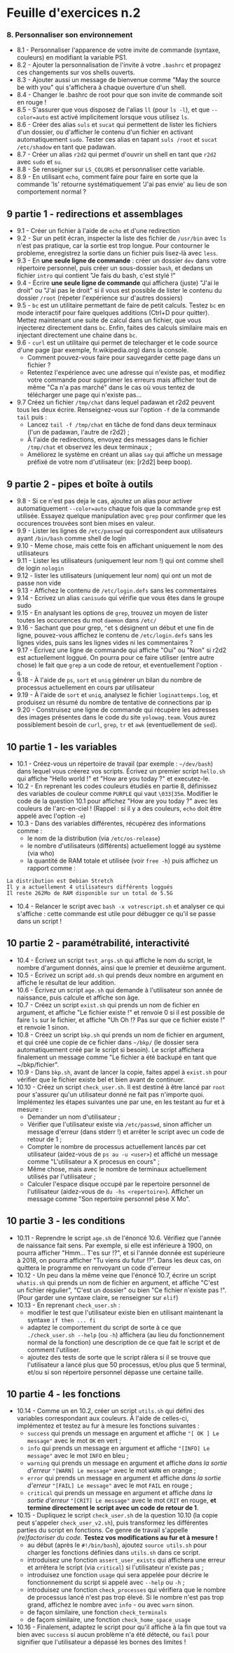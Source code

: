 # Feuille d'exercices n.2

### 8. Personnaliser son environnement

- 8.1 - Personnaliser l'apparence de votre invite de commande (syntaxe, couleurs) en modifiant la variable PS1.
- 8.2 - Ajouter la personnalisation de l'invite à votre `.bashrc` et propagez ces changements sur vos shells ouverts.
- 8.3 - Ajouter aussi un message de bienvenue comme "May the source be with you" qui s'affichera à chaque ouverture d'un shell.
- 8.4 - Changer le .bashrc de root pour que son invite de commande soit en rouge !
- 8.5 - S'assurer que vous disposez de l'alias `ll` (pour `ls -l`), et que `--color=auto` est activé implicitement lorsque vous utilisez `ls`.
- 8.6 - Créer des alias `suls` et `sucat` qui permettent de lister les fichiers d'un dossier, ou d'afficher le contenu d'un fichier en activant automatiquement `sudo`. Tester ces alias en tapant `suls /root` et `sucat /etc/shadow` en tant que padawan.
- 8.7 - Créer un alias `r2d2` qui permet d'ouvrir un shell en tant que `r2d2` avec `sudo` et `su`.
- 8.8 - Se renseigner sur `LS_COLORS` et personnaliser cette variable.
- 8.9 - En utilisant `echo`, comment faire pour faire en sorte que la commande 'ls' retourne systématiquement 'J'ai pas envie' au lieu de son comportement normal ?

## 9 partie 1 - redirections et assemblages

- 9.1 - Créer un fichier à l'aide de `echo` et d'une redirection
- 9.2 - Sur un petit écran, inspecter la liste des fichier de `/usr/bin` avec `ls` n'est pas pratique, car la sortie est trop longue. Pour contourner le probleme, enregistrez la sortie dans un fichier puis lisez-là avec `less`. 
- 9.3 - En **une seule ligne de commande** : créer un dossier `dev` dans votre répertoire personnel, puis créer un sous-dossier `bash`, et dedans un fichier `intro` qui contient "Je fais du bash, c'est stylé !"
- 9.4 - Écrire **une seule ligne de commande** qui affichera (juste) "J'ai le droit" ou "J'ai pas le droit" si il vous est possible de lister le contenu du dossier `/root` (répeter l'expérience sur d'autres dossiers)
- 9.5 - `bc` est un utilitaire permettant de faire de petit calculs. Testez `bc` en mode interactif pour faire quelques additions (Ctrl+D pour quitter). Mettez maintenant une suite de calcul dans un fichier, que vous injecterez directement dans `bc`. Enfin, faites des calculs similaire mais en injectant directement une chaine dans `bc`.
- 9.6 - `curl` est un utilitaire qui permet de telecharger et le code source d'une page (par exemple, fr.wikipedia.org) dans la console. 
    - Comment pouvez-vous faire pour sauvegarder cette page dans un fichier ? 
    - Retentez l'expérience avec une adresse qui n'existe pas, et modifiez votre commande pour supprimer les erreurs mais afficher tout de même "Ca n'a pas marché" dans le cas où vous tentez de télécharger une page qui n'existe pas...
- 9.7 Créez un fichier `/tmp/chat` dans lequel padawan et r2d2 peuvent tous les deux écrire. Renseignez-vous sur l'option `-f` de la commande `tail` puis :
    - Lancez `tail -f /tmp/chat` en tâche de fond dans deux terminaux (l'un de padawan, l'autre de r2d2) ;
    - À l'aide de redirections, envoyez des messages dans le fichier `/tmp/chat` et observez les deux terminaux ;
    - Améliorez le système en créant un alias `say` qui affiche un message préfixé de votre nom d'utilisateur (ex: [r2d2] beep boop).
    
## 9 partie 2 - pipes et boîte à outils

- 9.8 - Si ce n'est pas deja le cas, ajoutez un alias pour activer automatiquement `--color=auto` chaque fois que la commande `grep` est utilisée. Essayez quelque manipulation avec `grep` pour confirmer que les occurences trouvées sont bien mises en valeur.
- 9.9 - Lister les lignes de `/etc/passwd` qui correspondent aux utilisateurs ayant `/bin/bash` comme shell de login
- 9.10 - Meme chose, mais cette fois en affichant uniquement le nom des utilisateurs
- 9.11 - Lister les utilisateurs (uniquement leur nom !) qui ont comme shell de login `nologin`
- 9.12 - lister les utilisateurs (uniquement leur nom) qui ont un mot de passe non vide
- 9.13 - Affichez le contenu de `/etc/login.defs` sans les commentaires
- 9.14 - Ecrivez un alias `canisudo` qui vérifie que vous êtes dans le groupe sudo
- 9.15 - En analysant les options de `grep`, trouvez un moyen de lister toutes les occurences du mot `daemon` dans `/etc/`
- 9.16 - Sachant que pour grep, `^`et `$` désignent un début et une fin de ligne, pouvez-vous affichez le contenu de `/etc/login.defs` sans les lignes vides, puis sans les lignes vides ni les commentaires ?
- 9.17 - Écrivez une ligne de commande qui affiche "Oui" ou "Non" si r2d2 est actuellement loggué. On pourra pour ce faire utiliser (entre autre chose) le fait que `grep` a un code de retour, et eventuellement l'option `-q`.
- 9.18 - À l'aide de `ps`, `sort` et `uniq` générer un bilan du nombre de processus actuellement en cours par utilisateur
- 9.19 - À l'aide de `sort` et `uniq`, analysez le fichier `loginattemps.log`, et produisez un résumé du nombre de tentative de connections par ip
- 9.20 - Construisez une ligne de commande qui récupère les adresses des images présentes dans le code du site `yolowag.team`. Vous aurez possiblement besoin de `curl`, `grep`, `tr` et `awk` (eventuellement de `sed`).

## 10 partie 1 - les variables

- 10.1 - Créez-vous un répertoire de travail (par exemple : `~/dev/bash`) dans lequel vous créerez vos scripts. Écrivez un premier script `hello.sh` qui affiche "Hello world !" et "How are you today ?" et executez-le.
- 10.2 - En reprenant les codes couleurs étudiés en partie 8, définissez des variables de couleur comme `PURPLE` qui vaut `\033[35m`. Modifier le code de la question 10.1 pour affichez "How are you today ?" avec les couleurs de l'arc-en-ciel ! (Rappel : si il y a des couleurs, `echo` doit être appelé avec l'option `-e`)
- 10.3 - Dans des variables différentes, récupérez des informations comme :
    - le nom de la distribution (via `/etc/os-release`)
    - le nombre d'utilisateurs (différents) actuellement loggé au système (via who)
    - la quantité de RAM totale et utilisée (voir `free -h`)
puis affichez un rapport comme :
```
La distribution est Debian Stretch
Il y a actuellement 4 utilisateurs différents loggués
Il reste 262Mo de RAM disponible sur un total de 5.5G
```
- 10.4 - Relancer le script avec `bash -x votrescript.sh` et analyser ce qui s'affiche : cette commande est utile pour débugger ce qu'il se passe dans un script !

## 10 partie 2 - paramétrabilité, interactivité

- 10.4 - Écrivez un script `test_args.sh` qui affiche le nom du script, le nombre d'argument donnés, ainsi que le premier et deuxième argument.
- 10.5 - Écrivez un script `add.sh` qui prends deux nombre en argument en affiche le résultat de leur addition.
- 10.6 - Écrivez un script `age.sh` qui demande à l'utilisateur son année de naissance, puis calcule et affiche son âge. 
- 10.7 - Créez un script `exist.sh` qui prends un nom de fichier en argument, et affiche "Le fichier existe !" et renvoie 0 si il est possible de faire `ls` sur le fichier, et affiche "Uh Oh !? Pas sur que ce fichier existe !" et renvoie 1 sinon.
- 10.8 - Créez un script `bkp.sh` qui prends un nom de fichier en argument, et qui créé une copie de ce fichier dans `~/bkp/` (le dossier sera automatiquement créé par le script si besoin). Le script affichera finalement un message comme "Le fichier a été backupé en tant que ~/bkp/fichier".
- 10.9 - Dans `bkp.sh`, avant de lancer la copie, faites appel à `exist.sh` pour vérifier que le fichier existe bel et bien avant de continuer.
- 10.10 - Créez un script `check_user.sh`. Il est destiné à être lancé par `root` pour s'assurer qu'un utilisateur donné ne fait pas n'importe quoi. Implémentez les étapes suivantes une par une, en les testant au fur et à mesure :
   - Demander un nom d'utilisateur ;
   - Vérifier que l'utilisateur existe via `/etc/passwd`, sinon afficher un message d'erreur (dans stderr !) et arrêter le script avec un code de retour de 1 ;
   - Compter le nombre de processus actuellement lancés par cet utilisateur (aidez-vous de `ps au -u <user>`) et affiché un message comme "L'utilisateur a X procesus en cours" ;
   - Même chose, mais avec le nombre de terminaux actuellement utilisés par l'utilisateur ;
   - Calculer l'espace disque occupé par le repertoire personnel de l'utilisateur (aidez-vous de `du -hs <repertoire>`). Afficher un message comme "Son repertoire personnel pèse X Mo".

## 10 partie 3 - les conditions

- 10.11 - Reprendre le script `age.sh` de l'énoncé 10.6. Vérifiez que l'année de naissance fait sens. Par exemple, si elle est inférieure à 1900, on pourra afficher "Hmm... T'es sur !?", et si l'année donnée est supérieure à 2018, on pourra afficher "Tu viens du futur !?". Dans les deux cas, on quittera le programme en renvoyant un code d'erreur
- 10.12 - Un peu dans la même veine que l'énoncé 10.7, écrire un script `whatis.sh` qui prends un nom de fichier en argument, et affiche "C'est un fichier régulier", "C'est un dossier" ou bien "Ce fichier n'existe pas !". (Pour garder une syntaxe claire, se renseigner sur `elif`)
- 10.13 - En reprenant `check_user.sh` :
    - modifier le test que l'utilisateur existe bien en utilisant maintenant la syntaxe `if then ... fi`
    - adaptez le comportement du script de sorte à ce que `./check_user.sh --help` (ou `-h`) affichera (au lieu du fonctionnement normal de la fonction) une description de ce que fait le script et de comment l'utiliser.
    - ajoutez des tests de sorte que le script râlera si il se trouve que l'utilisateur a lancé plus que 50 processus, et/ou plus que 5 terminal, et/ou si son répertoire personnel dépasse une certaine taille.

## 10 partie 4 - les fonctions

- 10.14 - Comme un en 10.2, créer un script `utils.sh` qui défini des variables correspondant aux couleurs. À l'aide de celles-ci, implémentez et testez au fur à mesure les fonctions suivantes :
    - `success` qui prends un message en argument et affiche `"[ OK ] Le message"` avec le mot `OK` en vert ;
    - `info`    qui prends un message en argument et affiche `"[INFO] Le message"` avec le mot `INFO` en bleu ;
    - `warning` qui prends un message en argument et affiche *dans la sortie d'erreur* `"[WARN] Le message"` avec le mot `WARN` en orange ;
    - `error`   qui prends un message en argument et affiche *dans la sortie d'erreur* `"[FAIL] Le message"` avec le mot `FAIL` en rouge ;
    - `critical` qui prends un message en argument et affiche *dans la sortie d'erreur* `"[CRIT] Le message"` avec le mot `CRIT` en rouge, **et termine directement le script avec un code de retour de 1**.
- 10.15 - Dupliquez le script `check_user.sh` de la question 10.10 (la copie peut s'appeler `check_user_v2.sh`), puis transformez les différentes parties du script en fonctions. Ce genre de travail s'appelle *(re)factoriser du code*.  **Testez vos modifications au fur et à mesure !**
    - au début (après le `#!/bin/bash`), ajoutez `source utils.sh` pour charger les fonctions définies dans `utils.sh` dans ce script.
    - introduisez une fonction `assert_user_exists` qui affichera une erreur et arrêtera le script (via `critical`) si l'utilisateur n'existe pas ;
    - introduisez une fonction `usage` qui sera appelée pour décrire le fonctionnement du script si appelé avec `--help` ou `-h` ;
    - introduisez une fonction `check_processes` qui vérifiera que le nombre de processus lancé n'est pas trop élevé. Si le nombre n'est pas trop grand, affichez le nombre avec `info` - ou avec `warn` sinon.
    - de façon similaire, une fonction `check_terminals`
    - de façom similaire, une fonction `check_home_space_usage`
- 10.16 - Finalement, adaptez le script pour qu'il affiche à la fin que tout va bien avec `success` si aucun problème n'a été détecté, ou `fail` pour signifier que l'utilisateur a dépassé les bornes des limites !
